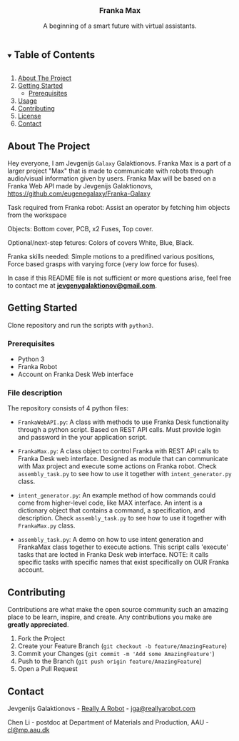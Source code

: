 <!-- PROJECT SHIELDS -->
<!--
*** I'm using markdown "reference style" links for readability.
*** Reference links are enclosed in brackets [ ] instead of parentheses ( ).
*** See the bottom of this document for the declaration of the reference variables
*** for contributors-url, forks-url, etc. This is an optional, concise syntax you may use.
*** https://www.markdownguide.org/basic-syntax/#reference-style-links
-->

<!-- PROJECT LOGO -->
<br />
<p align="center">

  <h3 align="center"> Franka Max</h3>

  <p align="center">
    A beginning of a smart future with virtual assistants.
    <br />
  </p>
</p>

<!-- TABLE OF CONTENTS -->
<details open="open">
  <summary><h2 style="display: inline-block">Table of Contents</h2></summary>
  <ol>
    <li>
      <a href="#about-the-project">About The Project</a>
    </li>
    <li>
      <a href="#getting-started">Getting Started</a>
      <ul>
        <li><a href="#prerequisites">Prerequisites</a></li>
      </ul>
    </li>
    <li><a href="#usage">Usage</a></li>
    <li><a href="#contributing">Contributing</a></li>
    <li><a href="#license">License</a></li>
    <li><a href="#contact">Contact</a></li>
  </ol>
</details>



<!-- ABOUT THE PROJECT -->
## About The Project

Hey everyone, I am Jevgenijs `Galaxy` Galaktionovs. Franka Max is a part of a larger project "Max" that is made to communicate with robots through audio/visual information given by users. Franka Max will be based on a Franka Web API made by Jevgenijs Galaktionovs, https://github.com/eugenegalaxy/Franka-Galaxy


Task required from Franka robot:
Assist an operator by fetching him objects from the workspace

Objects:
Bottom cover,
PCB,
x2 Fuses,
Top cover.

Optional/next-step fetures: Colors of covers
White,
Blue,
Black.

Franka skills needed:
Simple motions to a predifined various positions, 
Force based grasps with varying force (very low force for fuses).


In case if this README file is not sufficient or more questions arise, feel free to contact me at **jevgenygalaktionov@gmail.com**.

<!-- GETTING STARTED -->
## Getting Started

Clone repository and run the scripts with `python3`.

### Prerequisites
- Python 3
- Franka Robot
- Account on Franka Desk Web interface
<!-- USAGE EXAMPLES -->
### File description

The repository consists of 4 python files:
- `FrankaWebAPI.py`: A class with methods to use Franka Desk functionality through a python script. Based on REST API calls. Must provide login and password in the your application script.
- `FrankaMax.py`: A class object to control Franka with REST API calls to Franka Desk web interface. Designed as module that can communicate with Max project and execute some actions on Franka robot. Check `assembly_task.py` to see how to use it together with `intent_generator.py` class.
- `intent_generator.py`: An example method of how commands could come from higher-level code, like MAX interface. An intent is a dictionary object that contains a command, a specification, and description. Check `assembly_task.py` to see how to use it together with `FrankaMax.py` class.

- `assembly_task.py`: A demo on how to use intent generation and FrankaMax class together to execute actions. This script calls 'execute' tasks that are locted in Franka Desk web interface. NOTE: it calls specific tasks with specific names that exist specifically on OUR Franka account.


<!-- CONTRIBUTING -->
## Contributing

Contributions are what make the open source community such an amazing place to be learn, inspire, and create. Any contributions you make are **greatly appreciated**.

1. Fork the Project
2. Create your Feature Branch (`git checkout -b feature/AmazingFeature`)
3. Commit your Changes (`git commit -m 'Add some AmazingFeature'`)
4. Push to the Branch (`git push origin feature/AmazingFeature`)
5. Open a Pull Request



<!-- CONTACT -->
## Contact
Jevgenijs Galaktionovs - [Really A Robot](www.reallyarobot.com) - jga@reallyarobot.com

Chen Li  - postdoc at Department of Materials and Production, AAU - cl@mp.aau.dk
